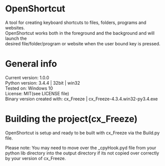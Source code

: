 # OpenShortcut
A tool for creating keyboard shortcuts to files, folders, programs and websites.  
OpenShortcut works both in the foreground and the background and will launch the  
desired file/folder/program or website when the user bound key is pressed.  

# General info
Current version: 1.0.0  
Python version: 3.4.4 | 32bit | win32  
Tested on: Windows 10  
License: MIT(see LICENSE file)  
Binary version created with: cx_Freeze | cx_Freeze-4.3.4.win32-py3.4.exe  

# Building the project(cx_Freeze)
OpenShortcut is setup and ready to be built with cx_Freeze via the Build.py file.

Please note: You may need to move over the _cpyHook.pyd file from your python lib
directory into the output directory if its not copied over correctly by your
version of cx_Freeze.
